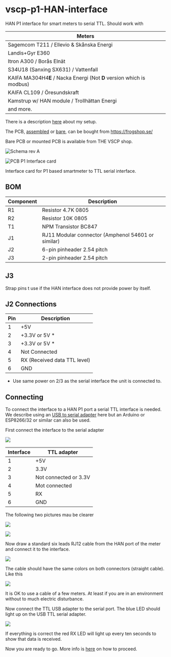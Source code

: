 # vscp-p1-HAN-interface 

HAN P1 interface for smart meters to serial TTL. Should work with

| Meters |
| ------  |
| Sagemcom T211 / Ellevio & Skånska Energi |
| Landis+Gyr E360 |
| Itron A300 / Borås Elnät |
| S34U18 (Sanxing SX631) / Vattenfall |
| KAIFA MA304H4**E** / Nacka Energi (Not **D** version which is modbus) |
| KAIFA CL109 / Öresundskraft |
| Kamstrup w/ HAN module / Trollhättan Energi |
| and more. |

There is a description [here](https://grodansparadis.com/wordpress/?p=5039) about my setup. 

The PCB, [assembled](https://frogshop.se/product/kort-for-han-p1-ttl-serieinterface-monterat/?v=f003c44deab6) or [bare](https://frogshop.se/product/kort-for-han-p1-ttl-serieinterface-omonterat/?v=f003c44deab6), can be bought from https://frogshop.se/  

Bare PCB or mounted PCB is available from THE VSCP shop.

![Schema rev A](images/p1-interface-schema-rev-b.png)

![PCB P1 Interface card](images/p1-interface-board-rev-b.png "P1 Interface Card")

Interface card for P1 based smartmeter to TTL serial interface.  

## BOM

| Component | Description |
| --------- | ----------- |
| R1 | Resistor 4.7K 0805 |
| R2 | Resistor 10K 0805 |
| T1 | NPM Transistor BC847 |
| J1 | RJ11 Modular connector (Amphenol 54601 or similar) |
| J2 | 6-pin pinheader 2.54 pitch |
| J3 | 2-pin pinheader 2.54 pitch |


## J3 

Strap pins t use if the HAN interface does not provide power by itself.

## J2 Connections

| Pin | Description |
| --- | ----------- |
| 1 | +5V |
| 2 | +3.3V or 5V * |
| 3 | +3.3V or 5V * |
| 4 | Not Connected |
| 5 | RX (Received data TTL level) |
| 6 | GND |

* Use same power on 2/3 as the serial interface the unit is connected to.

## Connecting 

To connect the interface to a HAN P1 port a serial TTL interface is needed. We describe using an [USB to serial adapter](https://frogshop.se/product/usb-ttl-serial-adapter/?v=f003c44deab6) here but an Arduino or ESP8266/32 or similar can also be used.

First connect the interface to the serial adapter

![](images/IMG_20221014_143902.jpg)


| Interface | TTL adapter |
| --------- | ----------- |
| 1 | +5V |
| 2 | 3.3V |
| 3 | Not connected or 3.3V |
| 4 | Mot connected |
| 5 | RX |
| 6 | GND |

The following two pictures mau be clearer

![](images/IMG_20221014_143923.jpg)

![](images/IMG_20221014_143926.jpg)


Now draw a standard six leads RJ12 cable from the HAN port of the meter and connect it to the interface. 

![](IMG_20221020_154324.jpg)

The cable should have the same colors on both connectors (straight cable). Like this

![](images/IMG_20221020_154631.jpg)

It is OK to use a cable of a few meters. At least if you are in an environment without to much electric disturbance.

Now connect the TTL USB adapter to the serial port. The blue LED should light up on the USB TTL serial adapter. 

![](images/IMG_20221020_154602.jpg)

If everything is correct the red RX LED will light up every ten seconds to show that data is received.

Now you are ready to go. More info is [here](https://grodansparadis.com/wordpress/?p=5039) on how to proceed.




